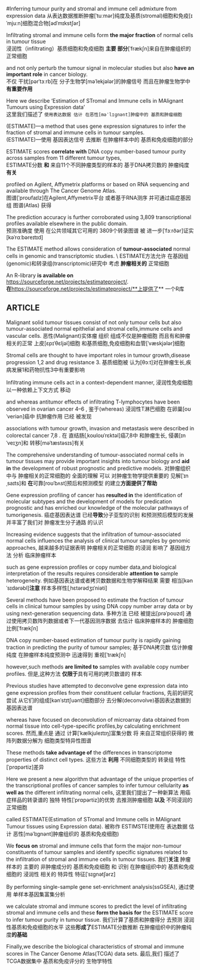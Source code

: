 #Inferring tumour purity and stromal and immune cell admixture from expression data
从表达数据推断肿瘤[ˈtuːmər]纯度及基质(stromal)细胞和免疫[ɪˈmjuːn]细胞混合物[ədˈmɪkstʃər]

Infiltrating stromal and immune cells form **the major fraction** of normal cells in tumour tissue \
浸润性（infiltrating）基质细胞和免疫细胞 **主要 部分**[ˈfrækʃn]来自在肿瘤组织的正常细胞

and not only perturb the tumour signal in molecular studies but also **have an important role** in cancer biology. \
不仅 干扰[pərˈtɜːrb]在 分子生物学[məˈlekjələr]的肿瘤信号 而且在肿瘤生物学中 **有重要作用** 

Here we describe ‘Estimation of STromal and Immune cells in MAlignant Tumours using Expression data’ \
这里我们描述了 `使用表达数据 估计 在恶性[məˈlɪɡnənt]肿瘤中的 基质和肿瘤细胞`

(ESTIMATE)—a method that uses gene expression signatures to infer the fraction of stromal and immune cells in tumour samples. \
(ESTIMATE)—使用 基因表达信号 去推断 在肿瘤样本中的 基质和免疫细胞的部分

ESTIMATE scores **correlate with** DNA copy number-based tumour purity across samples from 11 different tumour types, \
ESTIMATE分数 **和** 来自11个不同肿瘤类型的样本的 基于DNA拷贝数的 肿瘤纯度 **有关**

profiled on Agilent, Affymetrix platforms or based on RNA sequencing and available through The Cancer Genome Atlas. \
图谱[ˈproʊfaɪlz]在Agilent,Affymetrix平台 或者基于RNA测序 并可通过癌症基因组 图谱(Atlas) 获得

The prediction accuracy is further corroborated using 3,809 transcriptional profiles available elsewhere in the public domain. \
预测准确度 使用 在公共领域其它可用的 3809个转录图谱 被 进一步[ˈfɜːrðər]证实[kəˈrɑːbəreɪtɪd]

The ESTIMATE method allows consideration of **tumour-associated** normal cells in genomic and transcriptomic studies. \ 
ESTIMATE方法允许 在基因组(genomic)和转录组(transcriptomic)研究中 考虑 **肿瘤相关的** 正常细胞

An R-library **is available on** https://sourceforge.net/projects/estimateproject/. \
**在**https://sourceforge.net/projects/estimateproject/**上提供了** 一个R库

## ARTICLE
Malignant solid tumour tissues consist of not only tumour cells but also tumour-associated normal epithelial and stromal cells,immune cells and vascular cells.
恶性(Malignant)实体瘤 组织 组成不仅是肿瘤细胞 而且有和肿瘤相关的正常 上皮[ɛpɪˈθɛljəl]细胞 和基质细胞,免疫细胞和血管[ˈvæskjələr]细胞

Stromal cells are thought to have important roles in tumour growth,disease progression 1,2 and drug resistance 3. 
基质细胞被 认为[θɔːt]对在肿瘤生长,疾病发展1和药物抗性3中有重要影响

Infiltrating immune cells act in a context-dependent manner,
浸润性免疫细胞 以一种依赖上下文方式 移动

and whereas antitumor effects of infiltrating T-lymphocytes have been observed in ovarian cancer 4–6 , 
鉴于(whereas) 浸润性T淋巴细胞 在卵巢[oʊˈveriən]癌中 抗肿瘤作用 已经 被发现

associations with tumour growth, invasion and metastasis were described in colorectal cancer 7,8 .
在 直结肠[ˌkoʊloʊˈrɛktəl]癌7,8中 和肿瘤生长, 侵袭[ɪnˈveɪʒn]和 转移[məˈtæstəsɪs]有关

The comprehensive understanding of tumour-associated normal cells in tumour tissues may provide important insights into tumour biology and **aid in** the development of robust prognostic and predictive models.
对肿瘤组织中与 肿瘤相关的正常细胞的 全面的理解 可以 对肿瘤生物学提供重要的 见解[ˈɪnˌsaɪts]和 **在**可靠[roʊˈbʌst]预后和预测模型 的建立**方面提供了帮助**

Gene expression profiling of cancer has **resulted in** the identification of molecular subtypes and the development of models for predication prognostic and has enriched our knowledge of the molecular pathways of tumorigenesis.
癌症基因表达谱 已经**导致**分子亚型的识别 和预测预后模型的发展 并丰富了我们对 肿瘤发生分子通路 的认识

Increasing evidence suggests that the infiltration of tumour-associated normal cells influences the analysis of clinical tumour samples by genomic approaches,
越来越多的证据表明 肿瘤相关的正常细胞 的浸润 影响了 基因组方法 分析 临床肿瘤样本

such as gene expression profiles or copy number data,and biological interpretation of the results requires considerable **attention to** sample heterogeneity.
例如基因表达谱或者拷贝数数据和生物学解释结果 需要 相当[kənˈsɪdərəbl]**注意** 样本多样性[ˌhɛtərədʒɪˈniəti]

Several methods have been proposed to estimate the fraction of tumour cells in clinical tumour samples by using DNA copy number array data or by using next-generation sequencing data.
多种方法 已经 被提出[prəˈpoʊzd] 通过使用拷贝数阵列数据或者下一代基因测序数据 去估计 临床肿瘤样本的 肿瘤细胞 比例[ˈfrækʃn]

DNA copy number-based estimation of tumour purity is rapidly gaining traction in predicting the purity of tumour samples;
基于DNA拷贝数 估计肿瘤纯度 在肿瘤样本纯度预测中 迅速得到 重视[ˈtrækʃn]

however,such methods **are limited to** samples with available copy number profiles.
但是,这种方法 **仅限于**具有可用的拷贝数谱的 样本

Previous studies have attempted to deconvolve gene expression data into gene expression profiles from their constituent cellular fractions,
先前的研究尝试 从它们的组成[kənˈstɪtʃuənt]细胞部分 去分解(deconvolve)基因表达数据到基因表达谱

whereas have focused on deconvolution of microarray data obtained from normal tissue into cell-type-specific profiles,by calculating enrichment scores.
然而,重点是 通过 计算[ˈkælkjuleɪtɪŋ]富集分数 将 来自正常组织获得的 微阵列数据分解为 细胞类型特异性图谱

These methods **take advantage of** the differences in transcriptome properties of distinct cell types.
这些方法 **利用** 不同细胞类型的 转录组 特性[ˈprɑpərtiz]差异

Here we present a new algorithm that advantage of the unique properties of the transcriptional profiles of cancer samples to infer tumour cellularity **as well as** the different infiltrating normal cells,
这里我们提出了一种新算法 用癌症样品的转录谱的 独特 特性[ˈprɑpərtiz]的优势 去推测肿瘤细胞 **以及** 不同浸润的正常细胞

called ESTIMATE(Estimation of STromal and Immune cells in MAlignant Tumour tissues using Expression data).
被称作 ESTIMSTE(使用在 表达数据 估计 恶性[məˈlɪɡnənt]肿瘤组织的 基质和免疫细胞)

We **focus on** stromal and immune cells that form the major non-tumour constituents of tumour samples and identify specific signatures related to the infiltration of stromal and immune cells in tumour tissues.
我们**关注** 肿瘤样本的 主要的 非肿瘤成分的 基质和免疫细胞 和 识别 在肿瘤组织中的 基质和免疫细胞的 浸润性 相关的 特异性 特征[ˈsɪgnətʃərz]

By performing single-sample gene set-enrichment analysis(ssGSEA),
通过使用 单样本基因集富集分析

we calculate stromal and immune scores to predict the level of infiltrating stromal and immune cells and these **form the basis for** the ESTIMATE score to infer tumour purity in tumour tissue.
我们计算了基质和肿瘤得分 去预测 浸润性基质和免疫细胞的水平 这些**形成了**ESTIMATE分数推断 在肿瘤组织中的肿瘤纯度**的基础**

Finally,we describe the biological characteristics of stromal and immune scores in The Cancer Genome Atlas(TCGA) data sets.
最后,我们 描述了 TCGA数据集中 基质和免疫评分的 生物学特性